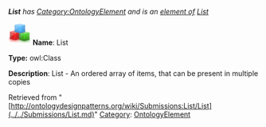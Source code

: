 ___List__ has [Category:OntologyElement](../../Category/OntologyElement.md "Category:OntologyElement") and is an [element of](../../Property/ElementOf.md "Property:ElementOf") [List](../../Submissions/List.md "Submissions:List")_


  




[![Class](../../images/thumb/2/27/Class.gif/45px-Class.gif)](../../Image/Class.gif.md "Class")
__Name__: List 


__Type:__ owl:Class 


__Description__: List - An ordered array of items, that can be present in multiple copies 





Retrieved from "[http://ontologydesignpatterns.org/wiki/Submissions:List/List](../../Submissions/List.md)"
 [Category](http://ontologydesignpatterns.org/wiki/Special:Categories "Special:Categories"): [OntologyElement](../../Category/OntologyElement.md "Category:OntologyElement")